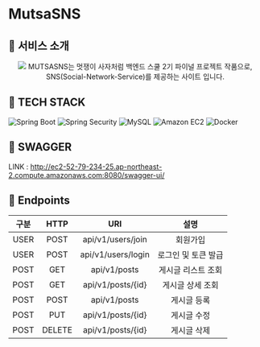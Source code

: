 # MutsaSNS

## 💬 서비스 소개
<p align="center">
<img src="https://42place.innovationacademy.kr/wp-content/uploads/2020/09/likelion.png">
MUTSASNS는 멋쟁이 사자처럼 백엔드 스쿨 2기 파이널 프로젝트 작품으로, SNS(Social-Network-Service)를 제공하는 사이트 입니다.
</p>

## 🔨 TECH STACK
![Spring Boot](https://img.shields.io/badge/spring_boot-6DB33F?style=for-the-badge&logo=Springboot&logoColor=white)
![Spring Security](https://img.shields.io/badge/spring_security-6DB33F?style=for-the-badge&logo=SpringSecurity&logoColor=white)
![MySQL](https://img.shields.io/badge/MYSQL-4479A1?style=for-the-badge&logo=MySQL&logoColor=white)
![Amazon EC2](https://img.shields.io/badge/Amazon_EC2-FF9900?style=for-the-badge&logo=AmazonEC2&logoColor=white)
![Docker](https://img.shields.io/badge/Docker-2496ED?style=for-the-badge&logo=Docker&logoColor=white)


## 📃 SWAGGER
LINK : http://ec2-52-79-234-25.ap-northeast-2.compute.amazonaws.com:8080/swagger-ui/

## 📔 Endpoints
|  구분  |  HTTP  |        URI         | 설명 |
|:----:|:------:|:------------------:|:-----------------------------:|
| USER |  POST  | api/v1/users/join  | 회원가입
| USER |  POST  | api/v1/users/login | 로그인 및 토큰 발급
| POST |  GET   |    api/v1/posts    | 게시글 리스트 조회
| POST |  GET   | api/v1/posts/{id}  | 게시글 상세 조회
| POST |  POST  |    api/v1/posts    | 게시글 등록
| POST |  PUT   | api/v1/posts/{id}  | 게시글 수정
| POST | DELETE |  api/v1/posts/{id}  | 게시글 삭제
